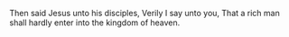 Then said Jesus unto his disciples, Verily I say unto you, That a rich man shall hardly enter into the kingdom of heaven.
